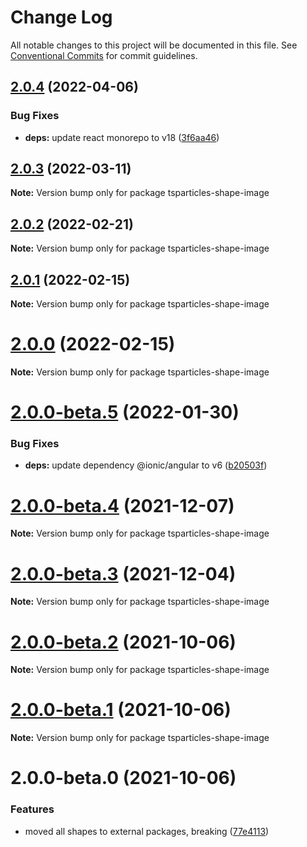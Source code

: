 # Change Log

All notable changes to this project will be documented in this file.
See [Conventional Commits](https://conventionalcommits.org) for commit guidelines.

## [2.0.4](https://github.com/matteobruni/tsparticles/compare/tsparticles-shape-image@2.0.3...tsparticles-shape-image@2.0.4) (2022-04-06)


### Bug Fixes

* **deps:** update react monorepo to v18 ([3f6aa46](https://github.com/matteobruni/tsparticles/commit/3f6aa46e399d0092ae13ba494db86256c0d05c40))





## [2.0.3](https://github.com/matteobruni/tsparticles/compare/tsparticles-shape-image@2.0.2...tsparticles-shape-image@2.0.3) (2022-03-11)

**Note:** Version bump only for package tsparticles-shape-image





## [2.0.2](https://github.com/matteobruni/tsparticles/compare/tsparticles-shape-image@2.0.1...tsparticles-shape-image@2.0.2) (2022-02-21)

**Note:** Version bump only for package tsparticles-shape-image





## [2.0.1](https://github.com/matteobruni/tsparticles/compare/tsparticles-shape-image@2.0.0...tsparticles-shape-image@2.0.1) (2022-02-15)

**Note:** Version bump only for package tsparticles-shape-image





# [2.0.0](https://github.com/matteobruni/tsparticles/compare/tsparticles-shape-image@2.0.0-beta.5...tsparticles-shape-image@2.0.0) (2022-02-15)

**Note:** Version bump only for package tsparticles-shape-image





# [2.0.0-beta.5](https://github.com/matteobruni/tsparticles/compare/tsparticles-shape-image@2.0.0-beta.4...tsparticles-shape-image@2.0.0-beta.5) (2022-01-30)


### Bug Fixes

* **deps:** update dependency @ionic/angular to v6 ([b20503f](https://github.com/matteobruni/tsparticles/commit/b20503ff2a29f6c8617f42c764c8a868fc334c5f))





# [2.0.0-beta.4](https://github.com/matteobruni/tsparticles/compare/tsparticles-shape-image@2.0.0-beta.3...tsparticles-shape-image@2.0.0-beta.4) (2021-12-07)

**Note:** Version bump only for package tsparticles-shape-image





# [2.0.0-beta.3](https://github.com/matteobruni/tsparticles/compare/tsparticles-shape-image@2.0.0-beta.2...tsparticles-shape-image@2.0.0-beta.3) (2021-12-04)

**Note:** Version bump only for package tsparticles-shape-image





# [2.0.0-beta.2](https://github.com/matteobruni/tsparticles/compare/tsparticles-shape-image@2.0.0-beta.1...tsparticles-shape-image@2.0.0-beta.2) (2021-10-06)

**Note:** Version bump only for package tsparticles-shape-image





# [2.0.0-beta.1](https://github.com/matteobruni/tsparticles/compare/tsparticles-shape-image@2.0.0-beta.0...tsparticles-shape-image@2.0.0-beta.1) (2021-10-06)

**Note:** Version bump only for package tsparticles-shape-image





# 2.0.0-beta.0 (2021-10-06)


### Features

* moved all shapes to external packages, breaking ([77e4113](https://github.com/matteobruni/tsparticles/commit/77e411338f65ab076fe85c0f143c13417147d4b5))
